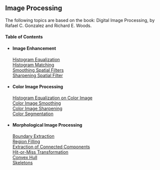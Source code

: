## Image Processing
The following topics are based on the book: Digital Image Processing, by Rafael C. Gonzalez and Richard E. Woods.

#### Table of Contents  
* #### Image Enhancement    
   [Histogram Equalization](image_enhancement/histeq.md)  
   [Histogram Matching](image_enhancement/histmatching.md)     
   [Smoothing Spatial Filters](image_enhancement/smooth_spatial_filters.md)   
   [Sharpening Spatial Filter](image_enhancement/sharp_filter.md)
* #### Color Image Processing  
    [Histogram Equalization on Color Image](image_enhancement/histeqcolor.md)  
    [Color Image Smoothing](image_enhancement/smooth_color_filter.md)  
    [Color Image Sharpening](image_enhancement/sharp_color_filter.md)  
    [Color Segmentation](image_enhancement/seg_color.md)  
* #### Morphological Image Processing   
    [Boundary Extraction](morphological/boundary_extraction.md)  
    [Region Filling](morphological/region_filling.md)   
    [Extraction of Connected Components](morphological/extraction_components.md)  
    [Hit-or-Miss Transformation](morphological/hit_miss.md)  
    [Convex Hull](morphological/convex_hull.md)  
    [Skeletons](morphological/convex_hull.md)  

